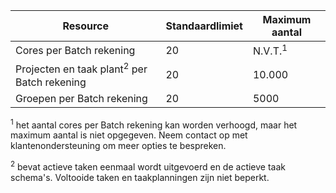 **Resource**|**Standaardlimiet**|**Maximum aantal**
---|---|---
Cores per Batch rekening|20|N.V.T.<sup>1</sup>
Projecten en taak plant<sup>2</sup> per Batch rekening|20|10.000
Groepen per Batch rekening|20|5000

<sup>1</sup> het aantal cores per Batch rekening kan worden verhoogd, maar het maximum aantal is niet opgegeven. Neem contact op met klantenondersteuning om meer opties te bespreken.

<sup>2</sup> bevat actieve taken eenmaal wordt uitgevoerd en de actieve taak schema's. Voltooide taken en taakplanningen zijn niet beperkt.
